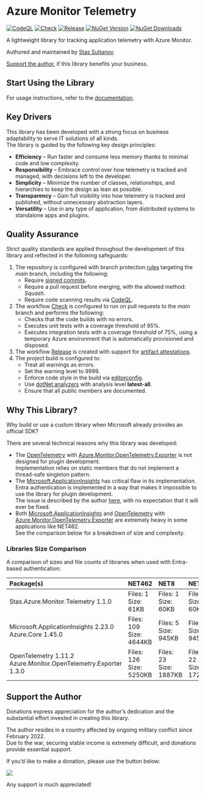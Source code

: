 # Azure Monitor Telemetry 

[![CodeQL](https://github.com/stas-sultanov/azure-monitor-telemetry/actions/workflows/github-code-scanning/codeql/badge.svg)](https://github.com/stas-sultanov/azure-monitor-telemetry/actions/workflows/github-code-scanning/codeql)
[![Check](https://github.com/stas-sultanov/azure-monitor-telemetry/actions/workflows/check.yml/badge.svg)](https://github.com/stas-sultanov/azure-monitor-telemetry/actions/workflows/check.yml)
[![Release](https://github.com/stas-sultanov/azure-monitor-telemetry/actions/workflows/release.yml/badge.svg)](https://github.com/stas-sultanov/azure-monitor-telemetry/actions/workflows/release.yml)
[![NuGet Version](https://img.shields.io/nuget/v/Stas.Azure.Monitor.Telemetry)](https://www.nuget.org/packages/Stas.Azure.Monitor.Telemetry)
[![NuGet Downloads](https://img.shields.io/nuget/dt/Stas.Azure.Monitor.Telemetry)](https://www.nuget.org/packages/Stas.Azure.Monitor.Telemetry)

A lightweight library for tracking application telemetry with Azure Monitor.

Authored and maintained by [Stas Sultanov][linked_in_profile].

[Support the author](#support-the-author), if this library benefits your business.

## Start Using the Library

For usage instructions, refer to the [documentation](/doc/readme.md).

## Key Drivers

This library has been developed with a strong focus on business adaptability to serve IT solutions of all kinds.<br/>
The library is guided by the following key design principles:

- **Efficiency** – Run faster and consume less memory thanks to minimal code and low complexity.
- **Responsibility** – Embrace control over how telemetry is tracked and managed, with decisions left to the developer.
- **Simplicity** – Minimize the number of classes, relationships, and hierarchies to keep the design as lean as possible.
- **Transparency** – Gain full visibility into how telemetry is tracked and published, without unnecessary abstraction layers.
- **Versatility** – Use in any type of application, from distributed systems to standalone apps and plugins.

## Quality Assurance

Strict quality standards are applied throughout the development of this library and reflected in the following safeguards:

1. The repository is configured with branch protection [rules][github_docs_rule_sets] targeting the *main* branch, including the following:
    - Require [signed commits][github_docs_verified_commit].
    - Require a pull request before merging, with the allowed method: *Squash*.
    - Require code scanning results via [CodeQL][github_workflow_code_ql].
2. The workflow [Check][github_workflow_check] is configured to run on pull requests to the *main* branch and performs the following:
    - Checks that the code builds with no errors.
    - Executes unit tests with a coverage threshold of 95%.
    - Executes integration tests with a coverage threshold of 75%, using a temporary Azure environment that is automatically provisioned and disposed.
3. The workflow [Release][github_workflow_release] is created with support for [artifact attestations][github_docs_artifact_attestations].
4. The project build is configured to:
    - Treat all warnings as errors.
    - Set the warning level to 9999.
    - Enforce code style in the build via [editorconfig](/.editorconfig).
    - Use [dotNet analyzers][dot_net_analyzers] with analysis level **latest-all**.
    - Ensure that all public members are documented.

## Why This Library?

Why build or use a custom library when Microsoft already provides an official SDK?

There are several technical reasons why this library was developed:

- The [OpenTelemetry][nuget_open_telemetry] with [Azure.Monitor.OpenTelemetry.Exporter][nuget_azure_monitor_opentelemetry_exporter] is not designed for plugin development.<br/>
  Implementation relies on static members that do not implement a thread-safe singleton pattern.
- The [Microsoft.ApplicationInsights][nuget_app_insights__2_23] has critical flaw in its implementation.<br/>
  Entra authentication is implemented in a way that makes it impossible to use the library for plugin development.<br/>
  The issue is described by the author [here][app_insights_issue_auth], with no expectation that it will ever be fixed.
- Both [Microsoft.ApplicationInsights][nuget_app_insights__2_23] and [OpenTelemetry][nuget_open_telemetry] with [Azure.Monitor.OpenTelemetry.Exporter][nuget_azure_monitor_opentelemetry_exporter] are extremely heavy in some applications like NET462.<br/>
  See the comparison below for a breakdown of size and complexity.

### Libraries Size Comparison

A comparison of sizes and file counts of libraries when used with Entra-based authentication:

| **Package(s)**                                                      | **NET462**                  | **NET8**                   | **NET9**                   |
| :------------------------------------------------------------------ | :-------------------------- | :------------------------- | :------------------------- |
| Stas.Azure.Monitor.Telemetry 1.1.0                                  | Files: 1<br/>Size: 61KB     | Files: 1<br/>Size: 60KB    | Files: 1<br/>Size: 60KB    |
| Microsoft.ApplicationInsights 2.23.0<br/>Azure.Core 1.45.0          | Files: 109<br/>Size: 4644KB | Files: 5<br/>Size: 945KB   | Files: 5<br/>Size: 945KB   |
| OpenTelemetry 1.11.2<br/>Azure.Monitor.OpenTelemetry.Exporter 1.3.0 | Files: 126<br/>Size: 5250KB | Files: 23<br/>Size: 1887KB | Files: 22<br/>Size: 1728KB |

## Support the Author

Donations express appreciation for the author’s dedication and the substantial effort invested in creating this library.

The author resides in a country affected by ongoing military conflict since February 2022.<br/>
Due to the war, securing stable income is extremely difficult, and donations provide essential support.

If you’d like to make a donation, please use the button below:

[![](https://www.paypalobjects.com/en_US/i/btn/btn_donate_LG.gif)](https://www.paypal.com/cgi-bin/webscr?cmd=_s-xclick&hosted_button_id=K2DPD6J3DJ2FN)

Any support is much appreciated!

[app_insights_issue_auth]: https://github.com/microsoft/ApplicationInsights-dotnet/issues/2945
[dot_net_analyzers]: https://learn.microsoft.com/dotnet/fundamentals/code-analysis/overview
[github_docs_rule_sets]: https://docs.github.com/repositories/configuring-branches-and-merges-in-your-repository/managing-rulesets/about-rulesets
[github_docs_verified_commit]: https://docs.github.com/authentication/managing-commit-signature-verification
[github_docs_artifact_attestations]: https://docs.github.com/actions/security-for-github-actions/using-artifact-attestations
[github_workflow_code_ql]: https://github.com/stas-sultanov/azure-monitor-telemetry/actions/workflows/github-code-scanning/codeql
[github_workflow_check]: https://github.com/stas-sultanov/azure-monitor-telemetry/actions/workflows/check.yml
[github_workflow_release]: https://github.com/stas-sultanov/azure-monitor-telemetry/actions/workflows/release.yml
[linked_in_profile]: https://www.linkedin.com/in/stas-sultanov
[nuget_app_insights__2_23]: https://www.nuget.org/packages/Microsoft.ApplicationInsights/2.23.0
[nuget_azure_monitor_opentelemetry_exporter]: https://www.nuget.org/packages/Azure.Monitor.OpenTelemetry.Exporter
[nuget_open_telemetry]: https://www.nuget.org/packages/OpenTelemetry
